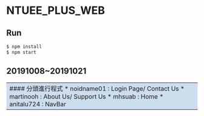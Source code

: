 # NTUEE_PLUS_WEB
## Run
```bash
$ npm install
$ npm start
```

## 20191008~20191021
<table><tr><td bgcolor=#ccddee>
    #### 分頭進行程式
        * noidname01 : Login Page/ Contact Us
        * martinooh : About Us/ Support Us
        *   mhsuab : Home
        * anitalu724 : NavBar
</td></tr></table>


